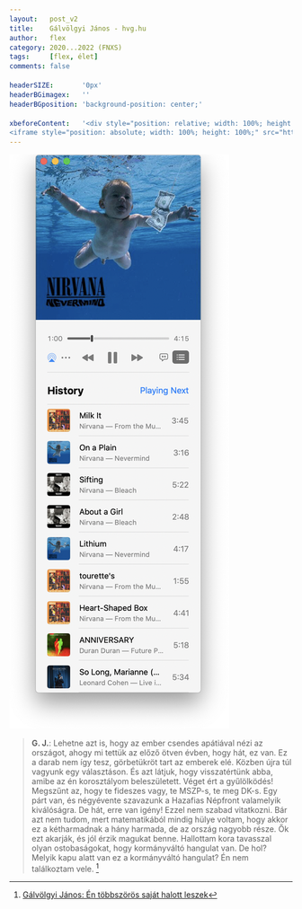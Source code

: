```yaml
---
layout:   post_v2
title:    Gálvölgyi János - hvg.hu
author:   flex
category: 2020...2022 (FNXS)
tags:     [flex, élet]
comments: false

headerSIZE:       '0px'
headerBGimagex:   ''
headerBGposition: 'background-position: center;'

xbeforeContent:	  '<div style="position: relative; width: 100%; height: 0; padding-bottom: 56.25%;">
<iframe style="position: absolute; width: 100%; height: 100%;" src="https://www.youtube.com/embed/ec6_rZ6llI4" title="YouTube video player" frameborder="0" allow="accelerometer; autoplay; clipboard-write; encrypted-media; gyroscope; picture-in-picture" allowfullscreen></iframe></div>'
---
```


<div class="rightbox rightboxalignment"><img class="" style="" src="images/Music.app_Nirvana.png"></div>

> **G. J.**: Lehetne azt is, hogy az ember csendes apátiával nézi az országot, ahogy mi tettük az előző ötven évben, hogy hát, ez van. Ez a darab nem így tesz, görbetükröt tart az emberek elé. Közben újra túl vagyunk egy választáson. És azt látjuk, hogy visszatértünk abba, amibe az én korosztályom beleszületett. Véget ért a gyűlölködés! Megszűnt az, hogy te fideszes vagy, te MSZP-s, te meg DK-s. Egy párt van, és négyévente szavazunk a Hazafias Népfront valamelyik kiválóságra. De hát, erre van igény! Ezzel nem szabad vitatkozni. Bár azt nem tudom, mert matematikából mindig hülye voltam, hogy akkor ez a kétharmadnak a hány harmada, de az ország nagyobb része. Ők ezt akarják, és jól érzik magukat benne. Hallottam kora tavasszal olyan ostobaságokat, hogy kormányváltó hangulat van. De hol? Melyik kapu alatt van ez a kormányváltó hangulat? Én nem találkoztam vele. [^1]

[^1]: [Gálvölgyi János: Én többszörös saját halott leszek](https://hvg.hu/kultura/20220530_Galvolgyi_Janos_En_tobbszoros_sajat_halott_leszek)